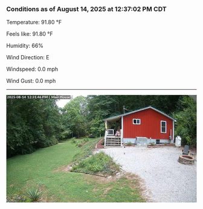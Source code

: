 ### Conditions as of August 14, 2025 at 12:37:02 PM CDT 

Temperature: 91.80 &deg;F

Feels like: 91.80 &deg;F

Humidity: 66%

Wind Direction: E

Windspeed: 0.0 mph

Wind Gust: 0.0 mph

---

<img src="./images/latest.jpeg"/>


